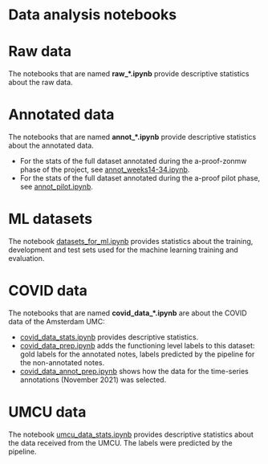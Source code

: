 Data analysis notebooks
======================
# Raw data
The notebooks that are named **raw_\*.ipynb** provide descriptive statistics about the raw data.

# Annotated data
The notebooks that are named **annot_\*.ipynb** provide descriptive statistics about the annotated data.

- For the stats of the full dataset annotated during the a-proof-zonmw phase of the project, see [annot_weeks14-34.ipynb](annot_weeks14-34.ipynb).
- For the stats of the full dataset annotated during the a-proof pilot phase, see [annot_pilot.ipynb](annot_pilot.ipynb).

# ML datasets
The notebook [datasets_for_ml.ipynb](datasets_for_ml.ipynb) provides statistics about the training, development and test sets used for the machine learning training and evaluation.

# COVID data
The notebooks that are named **covid_data_\*.ipynb** are about the COVID data of the Amsterdam UMC:

- [covid_data_stats.ipynb](covid_data_stats.ipynb) provides descriptive statistics.
- [covid_data_prep.ipynb](covid_data_prep.ipynb) adds the functioning level labels to this dataset: gold labels for the annotated notes, labels predicted by the pipeline for the non-annotated notes.
- [covid_data_annot_prep.ipynb](covid_data_annot_prep.ipynb) shows how the data for the time-series annotations (November 2021) was selected.

# UMCU data
The notebook [umcu_data_stats.ipynb](umcu_data_stats.ipynb) provides descriptive statistics about the data received from the UMCU. The labels were predicted by the pipeline.
